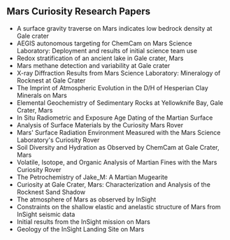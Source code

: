 <h2> Mars Curiosity Research Papers </h2>

<ul>

                             

 <li><a target="_blank" href="https://github.com/manjunath5496/Mars-Curiosity-Research-Papers/blob/master/nps(1).pdf" style="text-decoration:none;">A surface gravity traverse on Mars indicates low bedrock density at Gale crater</a></li>

 <li><a target="_blank" href="https://github.com/manjunath5496/Mars-Curiosity-Research-Papers/blob/master/nps(2).pdf" style="text-decoration:none;">AEGIS autonomous targeting for ChemCam on Mars Science Laboratory: Deployment and results of initial science team use</a></li>

<li><a target="_blank" href="https://github.com/manjunath5496/Mars-Curiosity-Research-Papers/blob/master/nps(3).pdf" style="text-decoration:none;">Redox stratification of an ancient lake in Gale crater, Mars</a></li>
 <li><a target="_blank" href="https://github.com/manjunath5496/Mars-Curiosity-Research-Papers/blob/master/nps(4).pdf" style="text-decoration:none;">Mars methane detection and variability at Gale crater</a></li>                              
<li><a target="_blank" href="https://github.com/manjunath5496/Mars-Curiosity-Research-Papers/blob/master/nps(5).pdf" style="text-decoration:none;">X-ray Diffraction Results from Mars Science Laboratory: Mineralogy of Rocknest at Gale Crater</a></li>
<li><a target="_blank" href="https://github.com/manjunath5496/Mars-Curiosity-Research-Papers/blob/master/nps(6).pdf" style="text-decoration:none;">The Imprint of Atmospheric Evolution in the D/H of Hesperian Clay Minerals on Mars</a></li>
 <li><a target="_blank" href="https://github.com/manjunath5496/Mars-Curiosity-Research-Papers/blob/master/nps(7).pdf" style="text-decoration:none;">Elemental Geochemistry of Sedimentary Rocks at Yellowknife Bay, Gale Crater, Mars</a></li>

 <li><a target="_blank" href="https://github.com/manjunath5496/Mars-Curiosity-Research-Papers/blob/master/nps(8).pdf" style="text-decoration:none;"> In Situ Radiometric and Exposure Age Dating of the Martian Surface</a></li>
   <li><a target="_blank" href="https://github.com/manjunath5496/Mars-Curiosity-Research-Papers/blob/master/nps(9).pdf" style="text-decoration:none;">Analysis of Surface Materials by the Curiosity Mars Rover</a></li>
  
   
 <li><a target="_blank" href="https://github.com/manjunath5496/Mars-Curiosity-Research-Papers/blob/master/nps(10).pdf" style="text-decoration:none;">Mars' Surface Radiation Environment Measured with the Mars Science Laboratory's Curiosity Rover</a></li>                              
<li><a target="_blank" href="https://github.com/manjunath5496/Mars-Curiosity-Research-Papers/blob/master/nps(11).pdf" style="text-decoration:none;">Soil Diversity and Hydration as Observed by ChemCam at Gale Crater, Mars</a></li>
<li><a target="_blank" href="https://github.com/manjunath5496/Mars-Curiosity-Research-Papers/blob/master/nps(12).pdf" style="text-decoration:none;">Volatile, Isotope, and Organic Analysis of Martian Fines with the Mars Curiosity Rover</a></li>
<li><a target="_blank" href="https://github.com/manjunath5496/Mars-Curiosity-Research-Papers/blob/master/nps(13).pdf" style="text-decoration:none;">The Petrochemistry of Jake_M: A Martian Mugearite</a></li>

<li><a target="_blank" href="https://github.com/manjunath5496/Mars-Curiosity-Research-Papers/blob/master/nps(14).pdf" style="text-decoration:none;">Curiosity at Gale Crater, Mars: Characterization and Analysis of the Rocknest Sand Shadow</a></li>
   
 <li><a target="_blank" href="https://github.com/manjunath5496/Mars-Curiosity-Research-Papers/blob/master/nps(15).pdf" style="text-decoration:none;">The atmosphere of Mars as observed by InSight</a></li>
<li><a target="_blank" href="https://github.com/manjunath5496/Mars-Curiosity-Research-Papers/blob/master/nps(16).pdf" style="text-decoration:none;">Constraints on the shallow elastic and anelastic structure of Mars from InSight seismic data</a></li>

<li><a target="_blank" href="https://github.com/manjunath5496/Mars-Curiosity-Research-Papers/blob/master/nps(17).pdf" style="text-decoration:none;">Initial results from the InSight mission on Mars</a></li>
   
    
<li><a target="_blank" href="https://github.com/manjunath5496/Mars-Curiosity-Research-Papers/blob/master/nps(18).pdf" style="text-decoration:none;">Geology of the InSight Landing Site on Mars</a></li> 
   
   
   
   
   
   
   
   
</ul>
